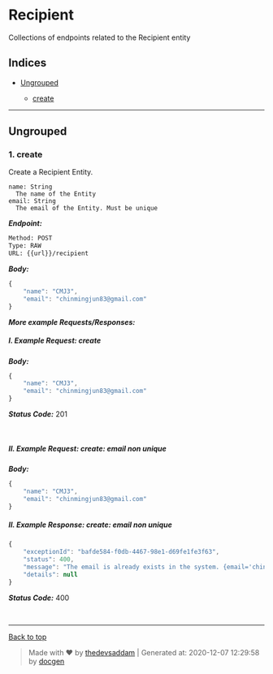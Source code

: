 
# Recipient

Collections of endpoints related to the Recipient entity

## Indices

* [Ungrouped](#ungrouped)

  * [create](#1-create)


--------


## Ungrouped



### 1. create


Create a Recipient Entity.

```
name: String  
  The name of the Entity  
email: String  
  The email of the Entity. Must be unique
```


***Endpoint:***

```bash
Method: POST
Type: RAW
URL: {{url}}/recipient
```



***Body:***

```js        
{
    "name": "CMJ3",
    "email": "chinmingjun83@gmail.com"
}
```



***More example Requests/Responses:***


##### I. Example Request: create



***Body:***

```js        
{
    "name": "CMJ3",
    "email": "chinmingjun83@gmail.com"
}
```



***Status Code:*** 201

<br>



##### II. Example Request: create: email non unique



***Body:***

```js        
{
    "name": "CMJ3",
    "email": "chinmingjun83@gmail.com"
}
```



##### II. Example Response: create: email non unique
```js
{
    "exceptionId": "bafde584-f0db-4467-98e1-d69fe1fe3f63",
    "status": 400,
    "message": "The email is already exists in the system. {email='chinmingjun83@gmail.com'}",
    "details": null
}
```


***Status Code:*** 400

<br>



---
[Back to top](#recipient)
> Made with &#9829; by [thedevsaddam](https://github.com/thedevsaddam) | Generated at: 2020-12-07 12:29:58 by [docgen](https://github.com/thedevsaddam/docgen)
